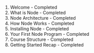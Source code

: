 01. Welcome - Completed
02. What is Node - Completed
03. Node Architecture - Completed
04. How Node Works - Completed
05. Installing Node - Completed
06. Your First Node Program - Completed
07. Course Structure - Completed
08. Getting Started Recap - Completed
